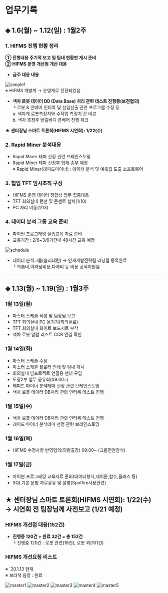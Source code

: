 # **업무기록**

## ◈ 1.6(월) ~ 1.12(일) : 1월2주

### 1. HIFMS 진행 현황 정리
    
**① 진행내용 주기적 보고 및 팀내 현황판 게시 준비**<br>
**② HIFMS 운영 개선점 개선 대응**

* **금주 대응 내용**<br>
    
![simple1](https://user-images.githubusercontent.com/50024239/72126788-ca543b80-33b0-11ea-995f-2b06bd445ea7.png)<br>
    ※ HIFMS 개발계 → 운영계로 전환되었음<br>

* **색차 로봇 데이터 DB (Data Base) 처리 관련 테스트 진행중(보전협의)**<br>
   └ 로봇 & 콘베어 인터록 및 선입선출 관련 프로그램 수정 등<br>
         a. 색차계 로봇측정치와 수작업 측정치 간 비교<br>
         b. 색차 측정후 반출바디 콘베어 진행 체크

**★ 센터장님 스마트 토론회(HIFMS 시연회): 1/22(수)**

### 2. Rapid Miner 분석대응
- Rapid Miner 테마 선정 관련 브레인스토밍<br> 
- Rapid Miner 테마 선정후 업체 송부 예정<br>
   ※ Rapid Miner(래피드마이너) : 데이터 분석 및 예측값 도출 소프트웨어<br>   

### 3. 협업 TFT 임시조직 구성
 - HIFMS 운영 데이터 정합성 업무 집중대응<br>
 - TFT 회의실내 랜선 및 콘센트 설치(1/10)<br>
 - PC 자리 이동(1/13)

### 4. 데이터 분석 그룹 교육 준비
 - 파이썬 프로그래밍 실습교육 자료 준비<br>
 - 교육기간 : 2/6~3/6기간내 48시간 교육 예정<br>

![schedule](https://user-images.githubusercontent.com/50024239/72203104-cdcbed80-34aa-11ea-8c4d-62e2f5165c72.png)

 - 데이터 분석그룹(슬리데린) → 인재개발전략팀 러닝랩 등록완료<br>
    └ 학습비,이러닝비용,다과비 등 비용 공식지원됨

---------------------------------------------
## ◈ 1.13(월) ~ 1.19(일) : 1월3주

### 1월 13일(월)
 - 마스터 스케줄 작성 및 팀장님 보고<br> 
 - TFT 회의실내 PC 옮기기(회의실로)<br>
 - TFT 회의실내 화이트 보드시트 부착 <br>
 - 색차 로봇 알람 리스트 CCR 연결 확인
  
### 1월 14일(화)
 - 마스터 스케줄 수정<br>
 - 마스터 스케줄 플로터 인쇄 및 팀내 게시<br>
 - 회의실내 빔프로젝트 연결용 젠더 구입<br>
 - 도장2부 업무 공유회(09:00~)<br>
 - 래피드 마이너 분석테마 선정 관련 브레인스토밍<br>
 - 색차 로봇 데이터 DB처리 관련 인터록 테스트 진행

### 1월 15일(수)
 - 색차 로봇 데이터 DB처리 관련 인터록 테스트 진행
 - 래피드 마이너 분석테마 선정 관련 브레인스토밍
 
### 1월 16일(목)
 - HIFMS 수정사항 반영협의(의왕출장) 09:00~ (그룹전원참석)
 
### 1월 17일(금)
 - 파이썬 프로그래밍 교육자료 준비(데이터형식,제어문,함수,클래스 등)
 - SQL기본 문법 자료공유 및 설명(Spotfire사용관련)
 
**★ 센터장님 스마트 토론회(HIFMS 시연회): 1/22(수)** <br>
     → 시연회 전 팀장님께 사전보고 (1/21 예정)
-----------------------------------------------------
### HIFMS 개선점 대응(152건)

* **진행중 120건 + 완료 32건 = 총 152건**<br> 
   └ 진행중 120건 : 로봇 관련(19건), 로봇 외(101건)<br>

### HIFMS 개선요청 리스트  
※ `20.1.13 현재 <br>
※ 보라색 음영 : 완료<br>

![master1](https://user-images.githubusercontent.com/50024239/72236924-00e1be80-361c-11ea-825b-f3f9546e8346.png)
![master2](https://user-images.githubusercontent.com/50024239/72237026-63d35580-361c-11ea-8ccb-7f5fcc0df2c0.png)
![master3](https://user-images.githubusercontent.com/50024239/72237122-c593bf80-361c-11ea-964e-ab0385ac5ddc.png)
![master4](https://user-images.githubusercontent.com/50024239/72237142-d80df900-361c-11ea-98df-ac417454dd72.png)
![master5](https://user-images.githubusercontent.com/50024239/72237159-e52ae800-361c-11ea-81ee-b910e0400b00.png)


